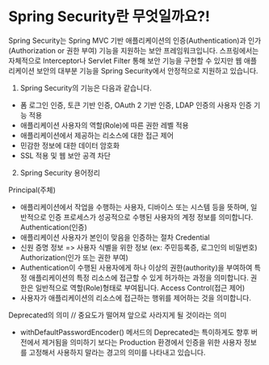 # Spring Security란 무엇일까요?!


Spring Security는 Spring MVC 기반 애플리케이션의 인증(Authentication)과 인가(Authorization or 권한 부여) 기능을 지원하는 보안 프레임워크입니다.
스프링에서는 자체적으로 Interceptor나 Servlet Filter 통해 보안 기능을 구현할 수 있지만 웹 애플리케이션 보안의 대부분 기능을 Spring Security에서 안정적으로 지원하고 있습니다.

1. Spring Security의 기능은 다음과 같습니다.

- 폼 로그인 인증, 토큰 기반 인증, OAuth 2 기반 인증, LDAP 인증의 사용자 인증 기능 적용
- 애플리케이션 사용자의 역할(Role)에 따른 권한 레벨 적용
- 애플리케이션에서 제공하는 리소스에 대한 접근 제어 
- 민감한 정보에 대한 데이터 암호화 
- SSL 적용 및 웹 보안 공격 차단


2. Spring Security 용어정리

Principal(주체)
- 애플리케이션에서 작업을 수행하는 사용자, 디바이스 또는 시스템 등을 뜻하며, 일반적으로 인증 프로세스가 성공적으로 수행된 사용자의 계정 정보를 의미합니다.
Authentication(인증)
- 애플리케이션 사용자가 본인이 맞음을 인증하는 절차
Credential  
- 신원 증명 정보 => 사용자 식별을 위한 정보 (ex: 주민등록증, 로그인의 비밀번호)
Authorization(인가 또는 권한 부여)
- Authentication이 수행된 사용자에게 하나 이상의 권한(authority)을 부여하여 특정 애플리케이션의 특정 리소스에 접근할 수 있게 허가하는 과정을 의미합니다. 권한은 일반적으로 역할(Role)형태로 부여됩니다.
Access Control(접근 제어)
- 사용자가 애플리케이션의 리소스에 접근하는 행위를 제어하는 것을 의미합니다.

Deprecated의 의미 // 중요도가 떨어져 앞으로 사라지게 될 것이라는 의미
 - withDefaultPasswordEncoder() 메서드의 Deprecated는 특이하게도 향후 버전에서 제거됨을 의미하기 보다는 Production 환경에서 인증을 위한 사용자 정보를 고정해서 사용하지 말라는 경고의 의미를 나타내고 있습니다. 